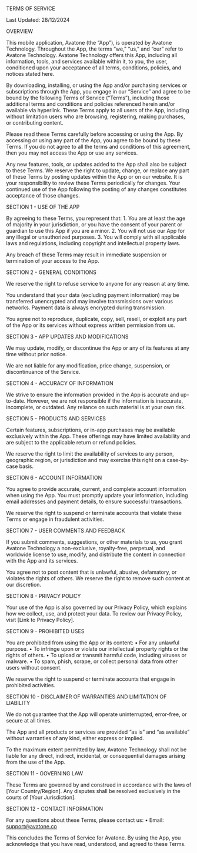 TERMS OF SERVICE

Last Updated: 28/12/2024

OVERVIEW

This mobile application, Avatone (the “App”), is operated by Avatone Technology. Throughout the App, the terms “we,” “us,” and “our” refer to Avatone Technology. Avatone Technology offers this App, including all information, tools, and services available within it, to you, the user, conditioned upon your acceptance of all terms, conditions, policies, and notices stated here.

By downloading, installing, or using the App and/or purchasing services or subscriptions through the App, you engage in our “Service” and agree to be bound by the following Terms of Service (“Terms”), including those additional terms and conditions and policies referenced herein and/or available via hyperlink. These Terms apply to all users of the App, including without limitation users who are browsing, registering, making purchases, or contributing content.

Please read these Terms carefully before accessing or using the App. By accessing or using any part of the App, you agree to be bound by these Terms. If you do not agree to all the terms and conditions of this agreement, then you may not access the App or use any services.

Any new features, tools, or updates added to the App shall also be subject to these Terms. We reserve the right to update, change, or replace any part of these Terms by posting updates within the App or on our website. It is your responsibility to review these Terms periodically for changes. Your continued use of the App following the posting of any changes constitutes acceptance of those changes.

SECTION 1 - USE OF THE APP

By agreeing to these Terms, you represent that:
	1.	You are at least the age of majority in your jurisdiction, or you have the consent of your parent or guardian to use this App if you are a minor.
	2.	You will not use our App for any illegal or unauthorized purposes.
	3.	You will comply with all applicable laws and regulations, including copyright and intellectual property laws.

Any breach of these Terms may result in immediate suspension or termination of your access to the App.

SECTION 2 - GENERAL CONDITIONS

We reserve the right to refuse service to anyone for any reason at any time.

You understand that your data (excluding payment information) may be transferred unencrypted and may involve transmissions over various networks. Payment data is always encrypted during transmission.

You agree not to reproduce, duplicate, copy, sell, resell, or exploit any part of the App or its services without express written permission from us.

SECTION 3 - APP UPDATES AND MODIFICATIONS

We may update, modify, or discontinue the App or any of its features at any time without prior notice.

We are not liable for any modification, price change, suspension, or discontinuance of the Service.

SECTION 4 - ACCURACY OF INFORMATION

We strive to ensure the information provided in the App is accurate and up-to-date. However, we are not responsible if the information is inaccurate, incomplete, or outdated. Any reliance on such material is at your own risk.

SECTION 5 - PRODUCTS AND SERVICES

Certain features, subscriptions, or in-app purchases may be available exclusively within the App. These offerings may have limited availability and are subject to the applicable return or refund policies.

We reserve the right to limit the availability of services to any person, geographic region, or jurisdiction and may exercise this right on a case-by-case basis.

SECTION 6 - ACCOUNT INFORMATION

You agree to provide accurate, current, and complete account information when using the App. You must promptly update your information, including email addresses and payment details, to ensure successful transactions.

We reserve the right to suspend or terminate accounts that violate these Terms or engage in fraudulent activities.

SECTION 7 - USER COMMENTS AND FEEDBACK

If you submit comments, suggestions, or other materials to us, you grant Avatone Technology a non-exclusive, royalty-free, perpetual, and worldwide license to use, modify, and distribute the content in connection with the App and its services.

You agree not to post content that is unlawful, abusive, defamatory, or violates the rights of others. We reserve the right to remove such content at our discretion.

SECTION 8 - PRIVACY POLICY

Your use of the App is also governed by our Privacy Policy, which explains how we collect, use, and protect your data. To review our Privacy Policy, visit [Link to Privacy Policy].

SECTION 9 - PROHIBITED USES

You are prohibited from using the App or its content:
	•	For any unlawful purpose.
	•	To infringe upon or violate our intellectual property rights or the rights of others.
	•	To upload or transmit harmful code, including viruses or malware.
	•	To spam, phish, scrape, or collect personal data from other users without consent.

We reserve the right to suspend or terminate accounts that engage in prohibited activities.

SECTION 10 - DISCLAIMER OF WARRANTIES AND LIMITATION OF LIABILITY

We do not guarantee that the App will operate uninterrupted, error-free, or secure at all times.

The App and all products or services are provided “as is” and “as available” without warranties of any kind, either express or implied.

To the maximum extent permitted by law, Avatone Technology shall not be liable for any direct, indirect, incidental, or consequential damages arising from the use of the App.

SECTION 11 - GOVERNING LAW

These Terms are governed by and construed in accordance with the laws of [Your Country/Region]. Any disputes shall be resolved exclusively in the courts of [Your Jurisdiction].

SECTION 12 - CONTACT INFORMATION

For any questions about these Terms, please contact us:
	•	Email: support@avatone.co


This concludes the Terms of Service for Avatone. By using the App, you acknowledge that you have read, understood, and agreed to these Terms.

